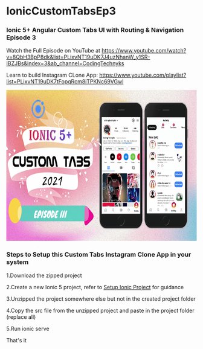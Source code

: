 # IonicCustomTabsEp3
### Ionic 5+ Angular Custom Tabs UI with Routing &amp; Navigation Episode 3

Watch the Full Episode on YouTube at https://www.youtube.com/watch?v=8QbH3BpP8dk&list=PLixvNT19uDK7J4uzNhanW_y1SR-IBZJBs&index=3&ab_channel=CodingTechnyks

Learn to build Instagram CLone App: https://www.youtube.com/playlist?list=PLixvNT19uDK7tFopqRcm8iTPKNc69VGwl

<img src="https://github.com/Nykz/IonicCustomTabsEp3/blob/master/THUMBNAIL%20NEW-min.png" width="800" height="400" />

### Steps to Setup this Custom Tabs Instagram Clone App in your system

1.Download the zipped project

2.Create a new Ionic 5 project, refer to <a href="https://www.youtube.com/watch?v=hmB2PYraBZk&t=6s&ab_channel=CodingTechnyks">Setup Ionic Project</a> for guidance

3.Unzipped the project somewhere else but not in the created project folder

4.Copy the src file from the unzipped project and paste in the project folder (replace all)

5.Run ionic serve

That's it
